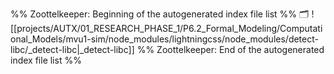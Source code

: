 %% Zoottelkeeper: Beginning of the autogenerated index file list  %%
🗂️ ![[projects/AUTX/01_RESEARCH_PHASE_1/P6.2_Formal_Modeling/Computational_Models/mvu1-sim/node_modules/lightningcss/node_modules/detect-libc/_detect-libc|_detect-libc]]
%% Zoottelkeeper: End of the autogenerated index file list  %%

